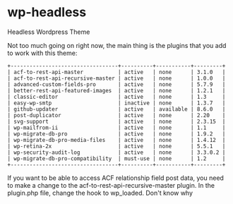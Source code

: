 # wp-headless
Headless Wordpress Theme

Not too much going on right now, the main thing is the plugins that you add to work with this theme:

```
+----------------------------------+----------+-----------+---------+
| acf-to-rest-api-master           | active   | none      | 3.1.0   |
| acf-to-rest-api-recursive-master | active   | none      | 1.0.0   |
| advanced-custom-fields-pro       | active   | none      | 5.7.9   |
| better-rest-api-featured-images  | active   | none      | 1.2.1   |
| classic-editor                   | active   | none      | 1.3     |
| easy-wp-smtp                     | inactive | none      | 1.3.7   |
| github-updater                   | active   | available | 8.6.0   |
| post-duplicator                  | active   | none      | 2.20    |
| svg-support                      | active   | none      | 2.3.15  |
| wp-mailfrom-ii                   | active   | none      | 1.1     |
| wp-migrate-db-pro                | active   | none      | 1.9.2   |
| wp-migrate-db-pro-media-files    | active   | none      | 1.4.12  |
| wp-retina-2x                     | active   | none      | 5.5.1   |
| wp-security-audit-log            | active   | none      | 3.3.0.2 |
| wp-migrate-db-pro-compatibility  | must-use | none      | 1.2     |
+----------------------------------+----------+-----------+---------+
```

If you want to be able to access ACF relationship field post data, you need to make a change to the 
acf-to-rest-api-recursive-master plugin. In the plugin.php file, change the hook to wp_loaded. Don't know why 
